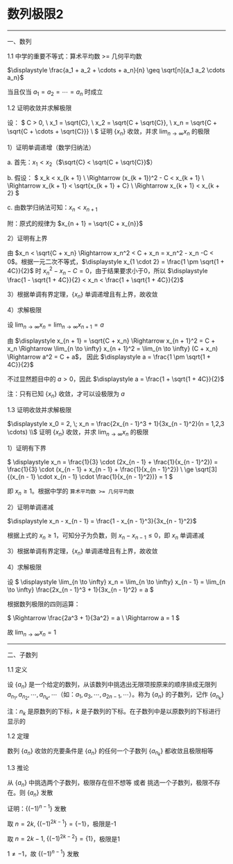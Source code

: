 # 数列极限2

---

一、数列

1.1 中学的重要不等式：算术平均数 >= 几何平均数

$\displaystyle \frac{a_1 + a_2 + \cdots + a_n}{n} \geq \sqrt[n]{a_1 a_2 \cdots a_n}$

当且仅当 $a_1 = a_2 = \cdots =a_n$ 时成立

1.2 证明收敛并求解极限

设：
$
C > 0, \\
x_1 = \sqrt{C}, \\
x_2 = \sqrt{C + \sqrt{C}}, \\
x_n = \sqrt{C + \sqrt{C + \cdots + \sqrt{C}}} \\
$
证明 $\{x_n\}$ 收敛，并求 $\displaystyle \lim_{n \to \infty} x_n$ 的极限

1）证明单调递增（数学归纳法）

a. 首先：$x_1 < x_2$（$\sqrt{C} < \sqrt{C + \sqrt{C}}$）

b. 假设：
$
x_k < x_{k + 1} \\
\Rightarrow (x_{k + 1})^2 - C < x_{k + 1} \\
\Rightarrow x_{k + 1} < \sqrt{x_{k + 1} + C} \\
\Rightarrow x_{k + 1} < x_{k + 2} 
$

c. 由数学归纳法可知：$x_n < x_{n + 1}$

附：原式的规律为 $x_{n + 1} = \sqrt{C + x_{n}}$

2）证明有上界

由 $x_n < \sqrt{C + x_n} \Rightarrow x_n^2 < C + x_n = x_n^2 - x_n -C < 0$。根据一元二次不等式，$\displaystyle x_{1 \cdot 2} = \frac{1 \pm \sqrt{1 + 4C}}{2}$ 时 $x_n^2 - x_n -C = 0$，由于结果要求小于0，所以 $\displaystyle \frac{1 - \sqrt{1 + 4C}}{2} < x_n < \frac{1 + \sqrt{1 + 4C}}{2}$

3）根据单调有界定理，$\{x_n\}$ 单调递增且有上界，故收敛

4）求解极限

设 $\displaystyle \lim_{n \to \infty} x_n = \lim_{n \to \infty} x_{n + 1} = a$

由 $\displaystyle x_{n + 1} = \sqrt{C + x_n} \Rightarrow x_{n + 1}^2 = C + x_n \Rightarrow \lim_{n \to \infty} x_{n + 1}^2 = \lim_{n \to \infty} (C + x_n) \Rightarrow a^2 = C + a$， 因此 $\displaystyle a = \frac{1 \pm \sqrt{1 + 4C}}{2}$

不过显然题目中的 $a > 0$，因此 $\displaystyle a = \frac{1 + \sqrt{1 + 4C}}{2}$

注：只有已知 $\{x_n\}$ 收敛，才可以设极限为 $a$

1.3 证明收敛并求解极限

$\displaystyle x_0 = 2, \; x_n = \frac{2x_{n - 1}^3 + 1}{3x_{n - 1}^2}(n = 1,2,3 \cdots) \\$
证明 $\{x_n\}$ 收敛，并求 $\displaystyle \lim_{n \to \infty} x_n$ 的极限

1）证明有下界

$
\displaystyle x_n = \frac{1}{3} \cdot (2x_{n - 1} + \frac{1}{x_{n - 1}^2}) = \frac{1}{3} \cdot (x_{n - 1} + x_{n - 1} + \frac{1}{x_{n - 1}^2}) \\
\ge \sqrt[3]{(x_{n - 1} \cdot x_{n - 1} \cdot \frac{1}{x_{n - 1}^2})} = 1
$

即 $x_n \ge 1$。根据中学的 `算术平均数 >= 几何平均数`

2）证明单调递减

$\displaystyle x_n - x_{n - 1} = \frac{1 - x_{n - 1}^3}{3x_{n - 1}^2}$

根据上式的 $x_n \ge 1$，可知分子为负数，则 $x_n - x_{n - 1} \le 0$，即 $x_n$ 单调递减

3）根据单调有界定理，$\{x_n\}$ 单调递增且有上界，故收敛

4）求解极限

设
$
\displaystyle \lim_{n \to \infty} x_n  = \lim_{n \to \infty} x_{n - 1} = \lim_{n \to \infty} \frac{2x_{n - 1}^3 + 1}{3x_{n - 1}^2} = a
$

根据数列极限的四则运算：

$
\Rightarrow \frac{2a^3 + 1}{3a^2} = a \\
\Rightarrow a = 1
$

故 $\displaystyle \lim_{n \to \infty} x_n = 1$

---

二、子数列

1.1 定义

设 $\{a_n\}$ 是一个给定的数列，从该数列中挑选出无限项按原来的顺序排成无限列 $a_{n_1}, a_{n_2}, \cdots, a_{n_k}, \cdots$（如：$a_{1}, a_{3}, \cdots, a_{2n - 1}, \cdots$）。称为 $\{a_n\}$ 的子数列，记作 $\{a_{n_k}\}$

注：$n_k$ 是原数列的下标，$k$ 是子数列的下标。在子数列中是以原数列的下标进行显示的

1.2 定理

数列 $\{a_n\}$ 收敛的充要条件是 $\{a_n\}$ 的任何一个子数列 $\{a_{n_k}\}$ 都收敛且极限相等

1.3 推论

从 $\{a_n\}$ 中挑选两个子数列，极限存在但不想等 或者 挑选一个子数列，极限不存在。则 $\{a_n\}$ 发散

证明：$\{(-1)^{n - 1}\}$ 发散

取 $n = 2k, \; \{(-1)^{2k - 1}\} = \{-1\}$，极限是-1

取 $n = 2k - 1, \; \{(-1)^{2k - 2}\} = \{1\}$，极限是1

$1 \ne -1$，故 $\{(-1)^{n - 1}\}$ 发散